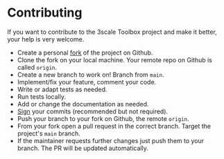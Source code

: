 # Contributing

If you want to contribute to the 3scale Toolbox project and make it better,
your help is very welcome.

* Create a personal [fork](https://docs.github.com/en/get-started/quickstart/fork-a-repo) of the project on Github.
* Clone the fork on your local machine. Your remote repo on Github is called `origin`.
* Create a new branch to work on! Branch from `main`.
* Implement/fix your feature, comment your code.
* Write or adapt tests as needed.
* Run tests locally.
* Add or change the documentation as needed.
* [Sign](https://docs.github.com/en/github/authenticating-to-github/managing-commit-signature-verification/signing-commits) your commits (recommended but not required).
* Push your branch to your fork on Github, the remote `origin`.
* From your fork open a pull request in the correct branch. Target the project's `main` branch.
* If the maintainer requests further changes just push them to your branch. The PR will be updated automatically.
